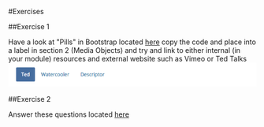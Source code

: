 #Exercises

##Exercise 1

Have a look at "Pills" in Bootstrap located [here](http://getbootstrap.com/components/#nav-pills) copy the code and place into a label in section 2 (Media Objects) and try and link to either internal (in your module) resources and external website such as Vimeo or Ted Talks
![](./img/24.png)

##Exercise 2

Answer these questions located [here](https://moodle.wit.ie/mod/quiz/view.php?id=1613533)
